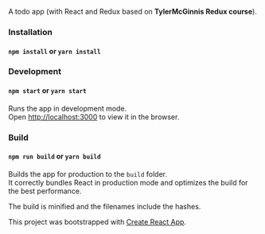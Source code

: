 A todo app (with React and Redux based on **TylerMcGinnis Redux course**).

### Installation
#### `npm install` or `yarn install` 


### Development
#### `npm start` or `yarn start`

Runs the app in development mode.<br>
Open [http://localhost:3000](http://localhost:3000) to view it in the browser.


### Build
#### `npm run build` or `yarn build`

Builds the app for production to the `build` folder.<br>
It correctly bundles React in production mode and optimizes the build for the best performance.

The build is minified and the filenames include the hashes.<br>


This project was bootstrapped with [Create React App](https://github.com/facebookincubator/create-react-app).